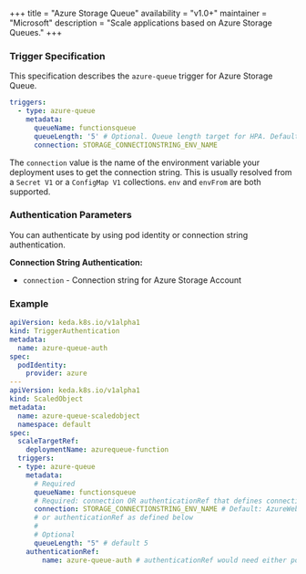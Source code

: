 +++
title = "Azure Storage Queue"
availability = "v1.0+"
maintainer = "Microsoft"
description = "Scale applications based on Azure Storage Queues."
+++

### Trigger Specification

This specification describes the `azure-queue` trigger for Azure Storage Queue.

```yaml
triggers:
  - type: azure-queue
    metadata:
      queueName: functionsqueue
      queueLength: '5' # Optional. Queue length target for HPA. Default: 5 messages
      connection: STORAGE_CONNECTIONSTRING_ENV_NAME
```

The `connection` value is the name of the environment variable your deployment uses to get the connection string. This is usually resolved from a `Secret V1` or a `ConfigMap V1` collections. `env` and `envFrom` are both supported.

### Authentication Parameters

You can authenticate by using pod identity or connection string authentication.

**Connection String Authentication:**

- `connection` - Connection string for Azure Storage Account

### Example

```yaml
apiVersion: keda.k8s.io/v1alpha1
kind: TriggerAuthentication
metadata:
  name: azure-queue-auth
spec:
  podIdentity:
    provider: azure
---
apiVersion: keda.k8s.io/v1alpha1
kind: ScaledObject
metadata:
  name: azure-queue-scaledobject
  namespace: default
spec:
  scaleTargetRef:
    deploymentName: azurequeue-function
  triggers:
  - type: azure-queue
    metadata:
      # Required
      queueName: functionsqueue
      # Required: connection OR authenticationRef that defines connection
      connection: STORAGE_CONNECTIONSTRING_ENV_NAME # Default: AzureWebJobsStorage. Reference to a connection string in deployment
      # or authenticationRef as defined below
      #
      # Optional
      queueLength: "5" # default 5
    authenticationRef:
        name: azure-queue-auth # authenticationRef would need either podIdentity or define a connection parameter
```
